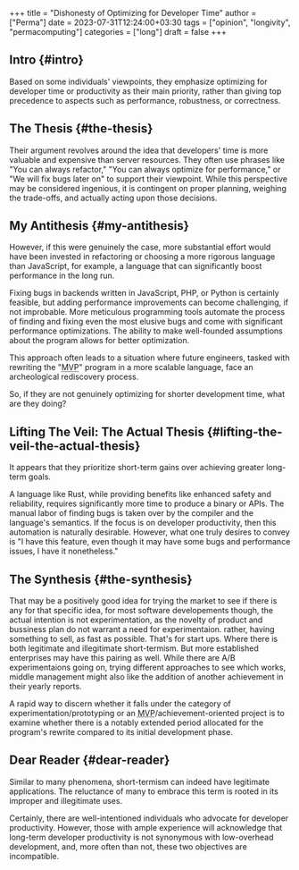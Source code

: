 +++
title = "Dishonesty of Optimizing for Developer Time"
author = ["Perma"]
date = 2023-07-31T12:24:00+03:30
tags = ["opinion", "longivity", "permacomputing"]
categories = ["long"]
draft = false
+++

## Intro {#intro}

Based on some individuals' viewpoints, they emphasize optimizing for developer time or productivity as their main priority, rather than giving top precedence to aspects such as performance, robustness, or correctness.


## The Thesis {#the-thesis}

Their argument revolves around the idea that developers' time is more valuable and expensive than server resources. They often use phrases like "You can always refactor," "You can always optimize for performance," or "We will fix bugs later on" to support their viewpoint. While this perspective may be considered ingenious, it is contingent on proper planning, weighing the trade-offs, and actually acting upon those decisions.


## My Antithesis {#my-antithesis}

However, if this were genuinely the case, more substantial effort would have been invested in refactoring or choosing a more rigorous language than <span class="language">JavaScript</span>, for example, a language that can significantly boost performance in the long run.

Fixing bugs in backends written in <span class="language">JavaScript</span>, PHP, or Python is certainly feasible, but adding performance improvements can become challenging, if not improbable. More meticulous programming tools automate the process of finding and fixing even the most elusive bugs and come with significant performance optimizations. The ability to make well-founded assumptions about the program allows for better optimization.

This approach often leads to a situation where future engineers, tasked with rewriting the "<abbr title=" Minimal Viable Product">MVP</abbr>" program in a more scalable language, face an archeological rediscovery process.

So, if they are not genuinely optimizing for shorter development time, what are they doing?


## Lifting The Veil: The Actual Thesis {#lifting-the-veil-the-actual-thesis}

It appears that they prioritize short-term gains over achieving greater long-term goals.

A language like <span class="language">Rust</span>, while providing benefits like enhanced safety and reliability, requires significantly more time to produce a binary or APIs. The manual labor of finding bugs is taken over by the compiler and the language's semantics. If the focus is on developer productivity, then this automation is naturally desirable. However, what one truly desires to convey is "I have this feature, even though it may have some bugs and performance issues, I have it nonetheless."


## The Synthesis {#the-synthesis}

That may be a positively good idea for trying the market to see if there is any for that specific idea, for most software developements though, the actual intention is not experimentation, as the novelty of product and bussiness plan do not warrant a need for experimentaion. rather, having something to sell, as fast as possible. That's for start ups. Where there is both legitimate and illegitimate short-termism. But more established enterprises may have this pairing as well. While there are A/B experimentaions going on, trying different approaches to see which works, middle management might also like the addition of another achievement in their yearly reports.

A rapid way to discern whether it falls under the category of experimentation/prototyping or an <abbr title="Minimum Viable Product">MVP</abbr>/achievement-oriented project is to examine whether there is a notably extended period allocated for the program's rewrite compared to its initial development phase.


## Dear Reader {#dear-reader}

Similar to many phenomena, short-termism can indeed have legitimate applications. The reluctance of many to embrace this term is rooted in its improper and illegitimate uses.

Certainly, there are well-intentioned individuals who advocate for developer productivity. However, those with ample experience will acknowledge that long-term developer productivity is not synonymous with low-overhead development, and, more often than not, these two objectives are incompatible.
